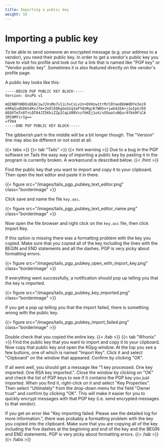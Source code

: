 ```yaml
---
title: Importing a public key
weight: 10
---
```


# Importing a public key

To be able to send someone an encrypted message (e.g. your address to a vendor), you need their public key. In order to get a vendor's public key you have to visit his profile and look out for a link that is named like "PGP key" or "Vendor public key". Sometimes it is also featured directly on the vendor's profile page.

A public key looks like this:

    -----BEGIN PGP PUBLIC KEY BLOCK-----
    Version: GnuPG v1

    mQINBFhNDOsBEACzwJJVsMo7sIiLhvCsLx2n+DVHzw1trM/C8Yao8EmWdDYe3ei9
    mXRqSudbD6S4KvJfm+ZeOlEQ6gGoG2q3aFYASRgcK7WDhs+jwG42EA+j2oIpU/EO
    8EQXTmTn8T+LQT84JZ5KkiZZp2CqLU8RVszfkKEj1oX/sO5watxNQur4fbk9FiCA
    1MjHMYir1g==
    =TV04
    -----END PGP PUBLIC KEY BLOCK-----

The gibberish part in the middle will be a bit longer though. The "Version" line may also be different or not exist at all.

{{< tabs >}}
{{< tab "Tails" >}}
{{< hint warning >}}
Due to a bug in the PGP software on Tails the easy way of importing a public key by pasting it in the program is currently broken. A workaround is described below.
{{< /hint >}}

Find the public key that you want to import and copy it to your clipboard. Then open the text editor and paste it in there.

{{< figure src="/images/tails_pgp_pubkey_text_editor.png" class="borderimage" >}}

Click save and name the file `key.asc`. 

{{< figure src="/images/tails_pgp_pubkey_text_editor_name.png" class="borderimage" >}}

Now open the file browser and right click on the `key.asc` file, then click Import Key. 

If this option is missing there was a formatting problem with the key you copied. Make sure that you copied all of the key including the lines with the BEGIN and END statements and all the dashes. PGP is very picky about formatting errors.

{{< figure src="/images/tails_pgp_pubkey_open_with_import_key.png" class="borderimage" >}}

If everything went successfully, a notification should pop up telling you that the key is imported.

{{< figure src="/images/tails_pgp_pubkey_key_imported.png" class="borderimage" >}}

If you get a pop up telling you that the import failed, there is something wrong with the public key.

{{< figure src="/images/tails_pgp_pubkey_import_failed.png" class="borderimage" >}}

Double check that you copied the entire key.
{{< /tab >}}
{{< tab "Whonix" >}}
Find the public key that you want to import and copy it to your clipboard. Now copy that public key and open the KGpg window. At the top you see a few buttons, one of which is named "Import Key". Click it and select "Clipboard" on the window that appeared. Confirm by clicking "OK".

If all went well, you should get a message like "1 key processed. One key imported: One RSA key imported.". Close the window by clicking on "OK" and check the list of PGP keys to see if it contains the PGP key you just imported. When you find it, right-click on it and select "Key Properties". Then select "Ultimately" from the drop-down menu for the field "Owner trust" and confirm by clicking "OK". This will make it easier for you to quickly encrypt messages with that PGP key (i.e. send encrypted messages to that vendor).

If you get an error like "Key importing failed. Please see the detailed log for more information.", there was probably a formatting problem with the key you copied into the clipboard. Make sure that you are copying all of the key including the five dashes at the beginning and end of the key and the BEGIN and END statements. PGP is very picky about formatting errors.
{{< /tab >}}
{{< /tabs >}}

